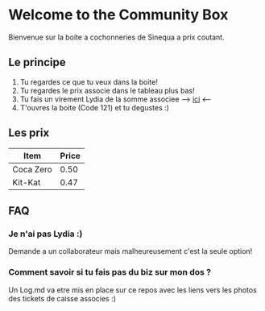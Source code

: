 # Welcome to the Community Box

Bienvenue sur la boite a cochonneries de Sinequa a prix coutant.

## Le principe

1. Tu regardes ce que tu veux dans la boite!
2. Tu regardes le prix associe dans le tableau plus bas!
3. Tu fais un virement Lydia de la somme associee --> [ici](https://lydia-app.com/collect/76711-distributeur/fr) <--
4. T'ouvres la boite (Code 121) et tu degustes :) 

## Les prix

| Item         | Price     |
|--------------|-----------|
| Coca Zero    | 0.50      |
| Kit-Kat      | 0.47      | 

## FAQ

### Je n'ai pas Lydia :)
Demande a un collaborateur mais malheureusement c'est la seule option!

### Comment savoir si tu fais pas du biz sur mon dos ?
Un Log.md va etre mis en place sur ce repos avec les liens vers les photos des tickets de caisse associes :)
